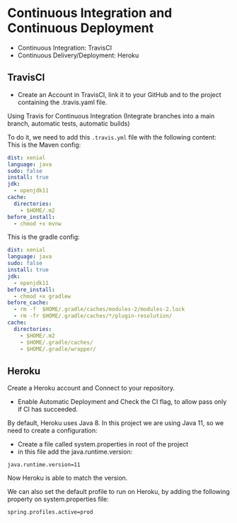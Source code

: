# Continuous Integration and Continuous Deployment
- Continuous Integration: TravisCI
- Continuous Delivery/Deployment: Heroku

## TravisCI
- Create an Account in TravisCI, link it to your GitHub and to the project containing the .travis.yaml file.

Using Travis for Continuous Integration (Integrate branches into a main branch, automatic tests, automatic builds)

To do it, we need to add this `.travis.yml` file with the following content:
This is the Maven config:
```yaml
dist: xenial
language: java
sudo: false
install: true
jdk:
  - openjdk11
cache:
  directories:
    - $HOME/.m2
before_install:
  - chmod +x mvnw
```

This is the gradle config:
```yaml
dist: xenial
language: java
sudo: false
install: true
jdk:
  - openjdk11
before_install:
  - chmod +x gradlew
before_cache:
  - rm -f  $HOME/.gradle/caches/modules-2/modules-2.lock
  - rm -fr $HOME/.gradle/caches/*/plugin-resolution/
cache:
  directories:
    - $HOME/.m2
    - $HOME/.gradle/caches/
    - $HOME/.gradle/wrapper/
```

## Heroku

Create a Heroku account and Connect to your repository.

- Enable Automatic Deployment and Check the CI flag, to allow pass only if CI has succeeded.

By default, Heroku uses Java 8. In this project we are using Java 11, so we need to create a configuration:
- Create a file called system.properties in root of the project
- in this file add the java.runtime.version:

```properties
java.runtime.version=11
```

Now Heroku is able to match the version.

We can also set the default profile to run on Heroku, by adding the following property on system.properties file:

```properties
spring.profiles.active=prod
```